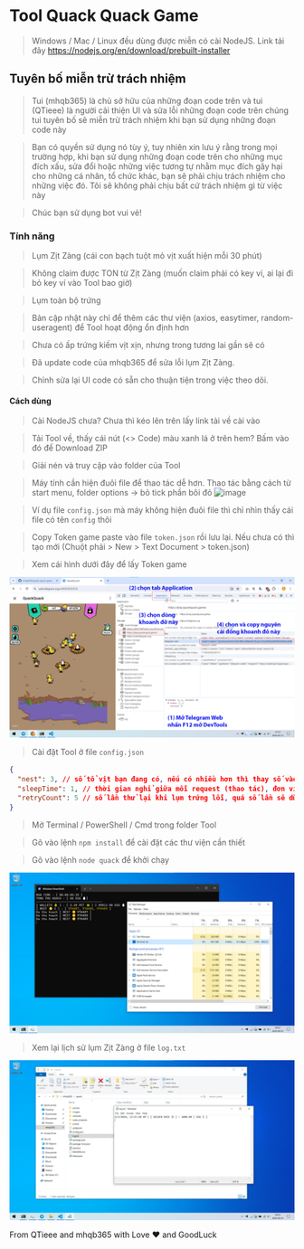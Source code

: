 # Tool Quack Quack Game

> Windows / Mac / Linux đều dùng được miễn có cài NodeJS. Link tải đây https://nodejs.org/en/download/prebuilt-installer

## Tuyên bố miễn trừ trách nhiệm

> Tui (mhqb365) là chủ sở hữu của những đoạn code trên và tui (QTieee) là người cải thiện UI và sửa lỗi những đoạn code trên chúng tui tuyên bố sẽ miễn trừ trách nhiệm khi bạn sử dụng những đoạn code này

> Bạn có quyền sử dụng nó tùy ý, tuy nhiên xin lưu ý rằng trong mọi trường hợp, khi bạn sử dụng những đoạn code trên cho những mục đích xấu, sửa đổi hoặc những việc tương tự nhằm mục đích gây hại cho những cá nhân, tổ chức khác, bạn sẽ phải chịu trách nhiệm cho những việc đó. Tôi sẽ không phải chịu bất cứ trách nhiệm gì từ việc này

> Chúc bạn sử dụng bot vui vẻ!

### Tính năng

> Lụm Zịt Zàng (cái con bạch tuột mỏ vịt xuất hiện mỗi 30 phút)

> Không claim được TON từ Zịt Zàng (muốn claim phải có key ví, ai lại đi bỏ key ví vào Tool bao giờ)

> Lụm toàn bộ trứng

> Bản cập nhật này chỉ để thêm các thư viện  (axios, easytimer, random-useragent) để Tool hoạt động ổn định hơn

> Chưa có ấp trứng kiếm vịt xịn, nhưng trong tương lai gần sẽ có

> Đã update code của mhqb365 để sửa lỗi lụm Zịt Zàng.

> Chỉnh sửa lại UI code có sẵn cho thuận tiện trong việc theo dõi.

#### Cách dùng

> Cài NodeJS chưa? Chưa thì kéo lên trên lấy link tải về cài vào

> Tải Tool về, thấy cái nút (<> Code) màu xanh lá ở trên hem? Bấm vào đó để Download ZIP

> Giải nén và truy cập vào folder của Tool

> Máy tính cần hiện đuôi file để thao tác dễ hơn. Thao tác bằng cách từ start menu, folder options -> bỏ tick phần bôi đỏ
![image](https://github.com/mhqb365/quack-quack-game/assets/119036507/c1b0ebd3-4087-4966-9ae9-b5f9ce8712b8)


> Ví dụ file ```config.json``` mà máy không hiện đuôi file thì chỉ nhìn thấy cái file có tên ```config``` thôi

> Copy Token game paste vào file ```token.json``` rồi lưu lại. Nếu chưa có thì tạo mới (Chuột phải > New > Text Document > token.json)

> Xem cái hình dưới đây để lấy Token game

<img src="./images/1.png" />

> Cài đặt Tool ở file ```config.json```

```json
{
  "nest": 3, // số tổ vịt bạn đang có, nếu có nhiều hơn thì thay số vào
  "sleepTime": 1, // thời gian nghỉ giữa mỗi request (thao tác), đơn vị: s(second), số càng lớn thì càng chậm
  "retryCount": 5 // số lần thử lại khi lụm trứng lỗi, quá số lần sẽ dừng Tool
}
```

> Mở Terminal / PowerShell / Cmd trong folder Tool

> Gõ vào lệnh ```npm install``` để cài đặt các thư viện cần thiết

> Gõ vào lệnh ```node quack``` để khởi chạy

<img src="./images/2.png" />

> Xem lại lịch sử lụm Zịt Zàng ở file ```log.txt```

<img src="./images/3.png" />

From QTieee and mhqb365 with Love ♥ and GoodLuck
